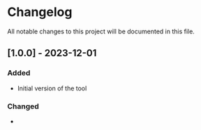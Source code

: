 <!--
SPDX-FileCopyrightText: 2023 German Aerospace Center (DLR)

SPDX-License-Identifier: CC-BY-NC-ND-4.0
-->

# Changelog

All notable changes to this project will be documented in this file.

## [1.0.0] - 2023-12-01

### Added 
- Initial version of the tool

### Changed
- 